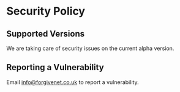 # Security Policy

## Supported Versions

We are taking care of security issues on the current alpha version.

## Reporting a Vulnerability

Email info@forgivenet.co.uk to report a vulnerability.
